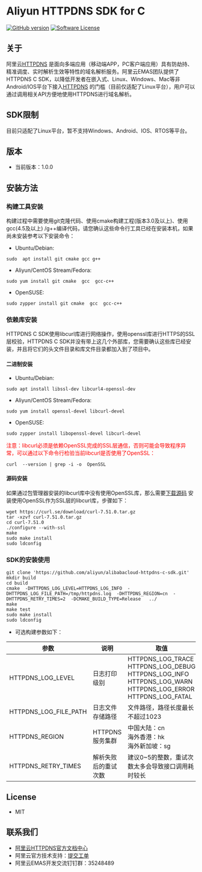 # Aliyun HTTPDNS SDK for C

[![GitHub version](https://badge.fury.io/gh/aliyun%2Falibabacloud-httpdns-c-sdk.git.svg)](https://badge.fury.io/gh/aliyun%2Falibabacloud-httpdns-c-sdk.git)
[![Software License](https://img.shields.io/badge/license-MIT-brightgreen.svg)](LICENSE)

## 关于

阿里云[HTTPDNS](https://www.aliyun.com/product/httpdns)
是面向多端应用（移动端APP，PC客户端应用）具有防劫持、精准调度、实时解析生效等特性的域名解析服务。阿里云EMAS团队提供了HTTPDNS C
SDK，以降低开发者在嵌入式、Linux、Windows、Mac等非Android/IOS平台下接入[HTTPDNS](https://www.aliyun.com/product/httpdns)
的门槛（目前仅适配了Linux平台），用户可以通过调用相关API方便地使用HTTPDNS进行域名解析。

## SDK限制

目前只适配了Linux平台，暂不支持Windows、Android、IOS、RTOS等平台。

## 版本

- 当前版本：1.0.0

## 安装方法

### 构建工具安装

构建过程中需要使用git克隆代码、使用cmake构建工程(版本3.0及以上)、使用gcc(4.5及以上)
/g++编译代码，请您确认这些命令行工具已经在安装本机，如果尚未安装参考以下安装命令：

- Ubuntu/Debian:

```shell
sudo  apt install git cmake gcc g++
```

- Aliyun/CentOS Stream/Fedora:

```shell
sudo yum install git cmake  gcc  gcc-c++
```

- OpenSUSE:

```shell
sudo zypper install git cmake  gcc  gcc-c++
```

### 依赖库安装

HTTPDNS C SDK使用libcurl库进行网络操作，使用openssl库进行HTTPS的SSL层校验，HTTPDNS C
SDK并没有带上这几个外部库，您需要确认这些库已经安装，并且将它们的头文件目录和库文件目录都加入到了项目中。

#### 二进制安装

- Ubuntu/Debian:

```shell
sudo apt install libssl-dev libcurl4-openssl-dev
```

- Aliyun/CentOS Stream/Fedora:

```shell
sudo yum install openssl-devel libcurl-devel
```

- OpenSUSE:

```shell
sudo zypper install libopenssl-devel libcurl-devel
```

<span style="color:red;">
注意：libcurl必须是依赖OpenSSL完成的SSL层通信，否则可能会导致程序异常，可以通过以下命令行检验当前libcurl是否使用了OpenSSL：</span>

```shell
curl  --version | grep -i -o  OpenSSL
```

#### 源码安装

如果通过包管理器安装的libcurl库中没有使用OpenSSL库，那么需要[下载源码](https://curl.se/download/)
安装使用OpenSSL作为SSL层的libcurl库，步骤如下：

```shell
wget https://curl.se/download/curl-7.51.0.tar.gz
tar -xzvf curl-7.51.0.tar.gz
cd curl-7.51.0
./configure --with-ssl
make
sudo make install
sudo ldconfig
```

### SDK的安装使用

```shell
git clone 'https://github.com/aliyun/alibabacloud-httpdns-c-sdk.git'
mkdir build
cd build
cmake  -DHTTPDNS_LOG_LEVEL=HTTPDNS_LOG_INFO  -DHTTPDNS_LOG_FILE_PATH=/tmp/httpdns.log  -DHTTPDNS_REGION=cn  -DHTTPDNS_RETRY_TIMES=2  -DCMAKE_BUILD_TYPE=Release   ../
make
make test
sudo make install
sudo ldconfig
```

* 可选构建参数如下：

| 参数                    | 说明          | 取值                                                                                                                            |
|-----------------------|-------------|-------------------------------------------------------------------------------------------------------------------------------|
| HTTPDNS_LOG_LEVEL     | 日志打印级别      | HTTPDNS_LOG_TRACE<br/>HTTPDNS_LOG_DEBUG<br/>HTTPDNS_LOG_INFO<br/>HTTPDNS_LOG_WARN<br/>HTTPDNS_LOG_ERROR<br/>HTTPDNS_LOG_FATAL |
| HTTPDNS_LOG_FILE_PATH | 日志文件存储路径    | 文件路径，路径长度最长不超过1023                                                                                                            |
| HTTPDNS_REGION        | HTTPDNS服务集群 | 中国大陆：cn<br/>海外香港：hk<br/>海外新加坡：sg                                                                                              |
| HTTPDNS_RETRY_TIMES   | 解析失败后的重试次数  | 建议0~5的整数，重试次数太多会导致接口调用耗时较长                                                                                                    |

## License

- MIT

## 联系我们

- [阿里云HTTPDNS官方文档中心](https://www.aliyun.com/product/httpdns#Docs)
- 阿里云官方技术支持：[提交工单](https://workorder.console.aliyun.com/#/ticket/createIndex)
- 阿里云EMAS开发交流钉钉群：35248489